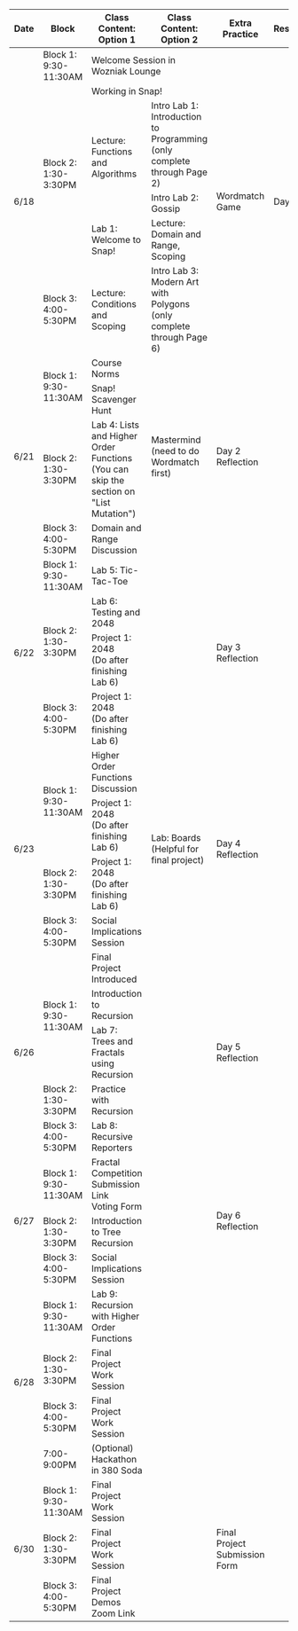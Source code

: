 <table class="table table-bordered schedule-table">
  <thead>
    <tr>
      <th>Date</th>
      <th>Block</th>
      <th>Class Content: Option 1</th>
      <th>Class Content: Option 2</th>
      <th>Extra Practice</th>
      <th>Resources/Links</th>
    </tr>
  </thead>
  <tbody class="js-scheduleContent">
    <tr>
      <td rowspan = "6">6/18</td>
      <td>Block 1: 9:30-11:30AM</td>
      <td colspan = "2">Welcome Session in Wozniak Lounge</td>
      <td rowspan = "6">Wordmatch Game</td>
      <td rowspan = "6">Day 1 Reflection</td>
    </tr>
    <tr>
      <td rowspan = "4">Block 2: 1:30-3:30PM</td>
      <td colspan = "2">Working in Snap!</td>
    </tr>
    <tr>
      <td rowspan = "2">Lecture: Functions and Algorithms</td>
      <td>Intro Lab 1: Introduction to Programming<br/>(only complete through Page 2)
      </td>
    </tr>
    <tr>
      <td>Intro Lab 2: Gossip</td>
    </tr>
    <tr>
      <td>Lab 1: Welcome to Snap!</td>
      <td>Lecture: Domain and Range, Scoping
      </td>
    </tr>
    <tr>
      <td>Block 3: 4:00-5:30PM</td>
      <td>Lecture: Conditions and Scoping</td>
      <td>Intro Lab 3: Modern Art with Polygons<br/>(only complete through Page 6)</td>
    </tr>
    <tr>
      <td rowspan = "4">6/21</td>
      <td rowspan = "2">Block 1: 9:30-11:30AM</td>
      <td>Course Norms</td>
      <td rowspan = "4">Mastermind<br/>(need to do Wordmatch first)</td>
      <td rowspan = "4">Day 2 Reflection</td>
    </tr>
    <tr>
      <td>Snap&#33; Scavenger Hunt</td>
    </tr>
    <tr>
      <td>Block 2: 1:30-3:30PM</td>
      <td>Lab 4: Lists and Higher Order Functions<br/>(You can skip the section on "List Mutation")</td>
    </tr>
    <tr>
      <td>Block 3: 4:00-5:30PM</td>
      <td>Domain and Range Discussion</td>
    </tr>
    <tr>
      <td rowspan = "4">6/22</td>
      <td>Block 1: 9:30-11:30AM</td>
      <td>Lab 5: Tic-Tac-Toe</td>
      <td rowspan = "4"></td>
      <td rowspan = "4">Day 3 Reflection</td>
    </tr>
    <tr>
      <td rowspan = "2">Block 2: 1:30-3:30PM</td>
      <td>Lab 6: Testing and 2048</td>
    </tr>
    <tr>
      <td>Project 1: 2048<br/>(Do after finishing Lab 6)</td>
    </tr>
    <tr>
      <td>Block 3: 4:00-5:30PM</td>
      <td>Project 1: 2048<br/>(Do after finishing Lab 6)</td>
    </tr>
    <tr>
      <td rowspan = "4">6/23</td>
      <td rowspan = "2">Block 1: 9:30-11:30AM</td>
      <td>Higher Order Functions Discussion</td>
      <td rowspan = "4">Lab: Boards<br/>(Helpful for final project)</td>
      <td rowspan = "4">Day 4 Reflection</td>
    </tr>
    <tr>
      <td>Project 1: 2048<br/>(Do after finishing Lab 6)</td>
    </tr>
    <tr>
      <td>Block 2: 1:30-3:30PM</td>
      <td>Project 1: 2048<br/>(Do after finishing Lab 6)</td>
    </tr>
    <tr>
      <td>Block 3: 4:00-5:30PM</td>
      <td>Social Implications Session</td>
    </tr>
    <tr>
      <td rowspan = "5">6/26</td>
      <td rowspan = "3">Block 1: 9:30-11:30AM</td>
      <td>Final Project Introduced</td>
      <td rowspan = "5"></td>
      <td rowspan = "5">Day 5 Reflection</td>
    </tr>
    <tr>
      <td>Introduction to Recursion</td>
    </tr>
    <tr>
      <td>Lab 7: Trees and Fractals using Recursion</td>
    </tr>
    <tr>
      <td>Block 2: 1:30-3:30PM</td>
      <td>Practice with Recursion</td>
    </tr>
    <tr>
      <td>Block 3: 4:00-5:30PM</td>
      <td>Lab 8: Recursive Reporters</td>
    </tr>
    <tr>
      <td rowspan = "3">6/27</td>
      <td>Block 1: 9:30-11:30AM</td>
      <td>Fractal Competition<br/>Submission Link<br/>Voting Form</td>
      <td rowspan = "3"></td>
      <td rowspan = "3">Day 6 Reflection</td>
    </tr>
    <tr>
      <td>Block 2: 1:30-3:30PM</td>
      <td>Introduction to Tree Recursion</td>
    </tr>
    <tr>
      <td>Block 3: 4:00-5:30PM</td>
      <td>Social Implications Session</td>
    </tr>
    <tr>
      <td rowspan = "4">6/28</td>
      <td>Block 1: 9:30-11:30AM</td>
      <td>Lab 9: Recursion with Higher Order Functions</td>
      <td rowspan = "4"></td>
      <td rowspan = "4"></td>
    </tr>
    <tr>
      <td>Block 2: 1:30-3:30PM</td>
      <td>Final Project Work Session</td>
    </tr>
    <tr>
      <td>Block 3: 4:00-5:30PM</td>
      <td>Final Project Work Session</td>
    </tr>
    <tr>
      <td>7:00-9:00PM</td>
      <td>(Optional) Hackathon in 380 Soda</td>
    </tr>
    <tr>
      <td rowspan = "3">6/30</td>
      <td>Block 1: 9:30-11:30AM</td>
      <td>Final Project Work Session</td>
      <td rowspan = "3"></td>
      <td rowspan = "3">Final Project Submission Form </td>
    </tr>
    <tr>
      <td>Block 2: 1:30-3:30PM</td>
      <td>Final Project Work Session</td>
    </tr>
    <tr>
      <td>Block 3: 4:00-5:30PM</td>
      <td>Final Project Demos<br/>Zoom Link</td>
    </tr>
  </tbody>
</table>
